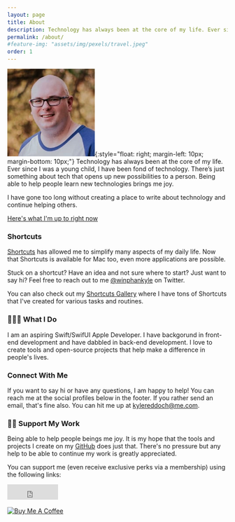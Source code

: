 ```yaml
---
layout: page
title: About
description: Technology has always been at the core of my life. Ever since I was a young child, I have been fond of technology. There’s just something about tech that opens up new possibilities to a person. Being able to help people learn new technologies brings me joy.
permalink: /about/
#feature-img: "assets/img/pexels/travel.jpeg"
order: 1
---
```


![Kyle Reddoch](/assets/img/kyle-profile-pic.jpg){:style="float: right; margin-left: 10px; margin-bottom: 10px;"}
Technology has always been at the core of my life. Ever since I was a young child, I have been fond of technology. There’s just something about tech that opens up new possibilities to a person. Being able to help people learn new technologies brings me joy.

I have gone too long without creating a place to write about technology and continue helping others.

[Here's what I'm up to right now](/now/)

### Shortcuts

[Shortcuts](https://apps.apple.com/us/app/shortcuts/id915249334?mt=8&ign-mpt=uo%3D4) has allowed me to simplify many aspects of my daily life. Now that Shortcuts is available for Mac too, even more applications are possible.

Stuck on a shortcut? Have an idea and not sure where to start? Just want to say hi? Feel free to reach out to me [@winphankyle](https://www.twitter.com/winphankyle) on Twitter.

You can also check out my [Shortcuts Gallery](/shortcuts-gallery/) where I have tons of Shortcuts that I've created for various tasks and routines.

### 🧑🏻‍💻 What I Do

I am an aspiring Swift/SwifUI Apple Developer. I have backgorund in front-end development and have dabbled in back-end development. I love to create tools and open-source projects that help make a difference in people's lives.

<a name="connect-with-me"></a>

### Connect With Me

If you want to say hi or have any questions, I am happy to help! You can reach me at the social profiles below in the footer. If you rather send an email, that's fine also. You can hit me up at [kylereddoch@me.com](kylereddoch@me.com).

<a name="support-my-work"></a>

### 🙏🏼 Support My Work

Being able to help people beings me joy. It is my hope that the tools and projects I create on my [GitHub](https://github.com/kylereddoch) does just that. There's no pressure but any help to be able to continue my work is greatly appreciated.

You can support me (even receive exclusive perks via a membership) using the following links:

<iframe src="https://github.com/sponsors/kylereddoch/button" title="Sponsor kylereddoch" height="35" width="116" style="border: 0;"></iframe>

<a href="https://www.buymeacoffee.com/kylereddoch" target="_blank"><img src="https://cdn.buymeacoffee.com/buttons/v2/default-yellow.png" alt="Buy Me A Coffee" style="height: 60px !important;width: 217px !important;" ></a>

<script type='text/javascript' src='https://storage.ko-fi.com/cdn/widget/Widget_2.js'></script><script type='text/javascript'>kofiwidget2.init('Support Me on Ko-fi', '#29abe0', 'S6S374TCV');kofiwidget2.draw();</script>

